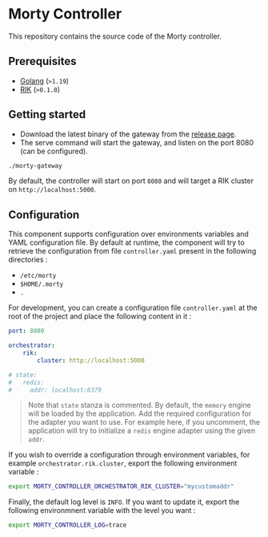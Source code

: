 # Morty Controller

This repository contains the source code of the Morty controller.

## Prerequisites

* [Golang](https://go.dev/doc/install) (`>1.19`)
* [RIK](https://github.com/polyxia-org/rik) (`>0.1.0`)

## Getting started

* Download the latest binary of the gateway from the 
[release page](https://github.com/polyxia-org/morty-gateway/releases).
* The serve command will start the gateway, and listen on the port 8080 (can 
be configured).

```bash
./morty-gateway
```

By default, the controller will start on port `8080` and will target a RIK cluster on `http://localhost:5000`.

## Configuration

This component supports configuration over environments variables and YAML configuration file. By default at runtime, the component will try to retrieve the configuration from file `controller.yaml` present in the following directories : 

- `/etc/morty`
- `$HOME/.morty`
- `.`

For development, you can create a configuration file `controller.yaml` at the root of the project and place the following content in it : 

```yaml
port: 8080

orchestrator:
    rik:
        cluster: http://localhost:5000

# state:
#   redis:
#     addr: localhost:6379
```

> Note that `state` stanza is commented. By default, the `memory` engine will be loaded by the application. Add the required configuration for the adapter you want to use. For example here, if you uncomment, the application will try to initialize a `redis` engine adapter using the given `addr`.

If you wish to override a configuration through environment variables, for example `orchestrator.rik.cluster`, export the following environment variable : 

```bash
export MORTY_CONTROLLER_ORCHESTRATOR_RIK_CLUSTER="mycustomaddr"
```

Finally, the default log level is `INFO`. If you want to update it, export the following environmnent variable with the level you want : 

```bash
export MORTY_CONTROLLER_LOG=trace
```
